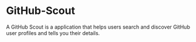 # GitHub-Scout
A GitHub Scout is a application that helps users search and discover GitHub user profiles and tells you their details.
